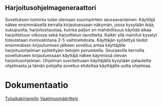 ## Harjoitusohjelmageneraattori
Sovelluksen toiminta tulee olemaan suurinpiirtein seuraavanlainen:
Käyttäjä näkee ensimmäisellä kerralla kirjautuessaan näkymän, jossa kysytään ikää, sukupuolta, harjoitustaustaa, kuinka paljon on mahdollisuus käyttää aikaa harjoitteluun viikossa sekä harjoittelun tavoitteita.
Kaikki yllä mainitut kyselyt toteutetaan monivalintana 2-5 vaihtoehdosta.
Käyttäjän syötettyä tiedot ensimmäisen kirjautumisen jälkeen sovellus antaa käyttäjälle harjoitusohjelman syötettyjen tietojen perusteella. Seuraavilla kerroilla sovellukseen kirjautuessaan käyttäjä näkee käynnissä olevan harjoitusohjelman. Ohjelman suoritettuaan käyttäjältä kysytään palautetta ohjelmasta ja tämän pohjalta sovellus ehdottaa käyttäjälle uutta ohjelmaa.


# Dokumentaatio
[Työaikakirjanpito](https://github.com/rautajan/ot-harjoitustyo/blob/master/dokumentaatio/ty%C3%B6aikakirjanpito.md)
[Vaatimusmäärittely](https://github.com/rautajan/ot-harjoitustyo/blob/master/dokumentaatio/vaatimusmaarittely.md)
